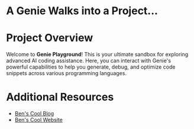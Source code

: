 # A Genie Walks into a Project...

# Project Overview
Welcome to **Genie Playground**! This is your ultimate sandbox for exploring advanced AI coding assistance. Here, you can interact with Genie's powerful capabilities to help you generate, debug, and optimize code snippets across various programming languages.

# Additional Resources
- [Ben's Cool Blog](https://benscoolblog.com)
- [Ben's Cool Website](https://benscoolwebsite.com)